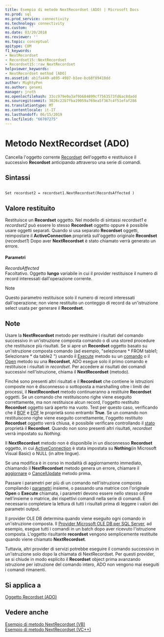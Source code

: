 ```yaml
---
title: Esempio di metodo NextRecordset (ADO) | Microsoft Docs
ms.prod: sql
ms.prod_service: connectivity
ms.technology: connectivity
ms.custom: ''
ms.date: 03/20/2018
ms.reviewer: ''
ms.topic: conceptual
apitype: COM
f1_keywords:
- NextRecordset
- Recordset15::NextRecordset
- Recordset15::raw_NextRecordset
helpviewer_keywords:
- NextRecordset method [ADO]
ms.assetid: ab1fa449-a695-4987-b1ee-bc68f89418dd
author: MightyPen
ms.author: genemi
manager: jroth
ms.openlocfilehash: 33cc979e0a3af9b684899cf7563573fd6ac8dadd
ms.sourcegitcommit: 3026c22b7fba19059a769ea5f367c4f51efaf286
ms.translationtype: MT
ms.contentlocale: it-IT
ms.lasthandoff: 06/15/2019
ms.locfileid: "66707275"
---
```

# <a name="nextrecordset-method-ado"></a>Metodo NextRecordset (ADO)
Cancella l'oggetto corrente [Recordset](../../../ado/reference/ado-api/recordset-object-ado.md) dell'oggetto e restituisce il successivo **Recordset** anticipando attraverso una serie di comandi.  
  
## <a name="syntax"></a>Sintassi  
  
```  
  
Set recordset2 = recordset1.NextRecordset(RecordsAffected )  
```  
  
## <a name="return-value"></a>Valore restituito  
 Restituisce un **Recordset** oggetto. Nel modello di sintassi *recordset1* e *recordset2* può essere lo stesso **Recordset** oggetto oppure è possibile usare oggetti separati. Quando si usa separato **Recordset** oggetti, reimpostare il **ActiveConnection** proprietà sull'oggetto originale **Recordset** (*recordset1*) Dopo aver **NextRecordset** è stato chiamato verrà generato un errore.  
  
#### <a name="parameters"></a>Parametri  
 *RecordsAffected*  
 Facoltativo. Oggetto **lungo** variabile in cui il provider restituisce il numero di record interessati dall'operazione corrente.  
  
> [!NOTE]
>  Questo parametro restituisce solo il numero di record interessati dall'operazione; non viene restituito un conteggio di record da un'istruzione select usata per generare il **Recordset**.  
  
## <a name="remarks"></a>Note  
 Usare la **NextRecordset** metodo per restituire i risultati del comando successivo in un'istruzione composta comando o di una stored procedure che restituisce più risultati. Se si apre un **Recordset** oggetto basato su un'istruzione composta comando (ad esempio, "selezionare \* FROM table1; Selezionare \* da table2 ") usando il [Execute](../../../ado/reference/ado-api/execute-method-ado-command.md) metodo su un [comando](../../../ado/reference/ado-api/command-object-ado.md) o il [Open](../../../ado/reference/ado-api/open-method-ado-recordset.md) metodo su una **Recordset**, ADO esegue solo il primo comando e restituisce i risultati in *recordset*. Per accedere ai risultati dei comandi successivi nell'istruzione, chiama il **NextRecordset** (metodo).  
  
 Finché sono presenti altri risultati e il **Recordset** che contiene le istruzioni composte non è disconnesso o sottoposta a marshalling oltre i limiti dei processi, il **NextRecordset** metodo continueranno a restituire **Recordset** oggetti. Se un comando che restituiscono righe viene eseguito correttamente, ma non restituisce alcun record, l'oggetto restituito **Recordset** oggetto sarà aperto ma vuoto. Test per questo caso, verificando che il [BOF](../../../ado/reference/ado-api/bof-eof-properties-ado.md) e [EOF](../../../ado/reference/ado-api/bof-eof-properties-ado.md) le proprietà sono entrambi **True**. Se un comando non restituiscono righe viene eseguito correttamente, l'oggetto restituito **Recordset** oggetto verrà chiusa, è possibile verificare controllando il [stato](../../../ado/reference/ado-api/state-property-ado.md) proprietà il **Recordset**. Quando non sono presenti altri risultati, *recordset* verrà impostato su *Nothing*.  
  
 Il **NextRecordset** metodo non è disponibile in un disconnesso **Recordset** oggetto, in cui [ActiveConnection](../../../ado/reference/ado-api/activeconnection-property-ado.md) è stata impostata su **Nothing**(in Microsoft Visual Basic) o NULL (in altre lingue).  
  
 Se una modifica è in corso in modalità di aggiornamento immediato, chiamando il **NextRecordset** metodo genera un errore, chiamare il [aggiornare](../../../ado/reference/ado-api/update-method.md) o [CancelUpdate](../../../ado/reference/ado-api/cancelupdate-method-ado.md) metodo prima.  
  
 Passare i parametri per più di un comando nell'istruzione composta compilando i [parametri](../../../ado/reference/ado-api/parameters-collection-ado.md) insieme, o passando una matrice con l'originale **Open** o **Execute** chiamata, i parametri devono essere nello stesso ordine nell'insieme o matrice, dei rispettivi comandi nella serie di comandi. È necessario completare la lettura di tutti i risultati prima di leggere i valori dei parametri output.  
  
 Il provider OLE DB determina quando viene eseguito ogni comando in un'istruzione composta. Il [Provider Microsoft OLE DB per SQL Server](../../../ado/guide/appendixes/microsoft-ole-db-provider-for-sql-server.md), ad esempio, esegue tutti i comandi in un batch dopo aver ricevuto l'istruzione composta. L'oggetto risultante **recordset** vengono semplicemente restituite quando viene chiamato **NextRecordset**.  
  
 Tuttavia, altri provider di servizi potrebbe eseguire il comando successivo in un'istruzione solo dopo la chiamata di NextRecordset. Per questi provider, se si chiude in modo esplicito il **Recordset** object prima avanzando istruzione per istruzione del comando intero, ADO non vengono mai eseguiti i comandi rimanenti.  
  
## <a name="applies-to"></a>Si applica a  
 [Oggetto Recordset (ADO)](../../../ado/reference/ado-api/recordset-object-ado.md)  
  
## <a name="see-also"></a>Vedere anche  
 [Esempio di metodo NextRecordset (VB)](../../../ado/reference/ado-api/nextrecordset-method-example-vb.md)   
 [Esempio di metodo NextRecordset (VC++)](../../../ado/reference/ado-api/nextrecordset-method-example-vc.md)   
